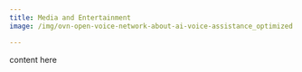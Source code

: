 ```yaml
---
title: Media and Entertainment
image: /img/ovn-open-voice-network-about-ai-voice-assistance_optimized.jpg

---
```


content
here